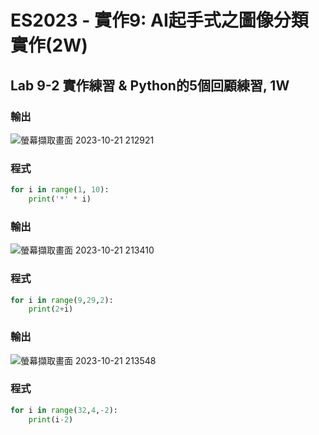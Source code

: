 # ES2023 - 實作9: AI起手式之圖像分類實作(2W)

## Lab 9-2 實作練習 & Python的5個回顧練習, 1W

### 輸出

![螢幕擷取畫面 2023-10-21 212921](https://github.com/knnv5h/ES-Fall2023/assets/43922704/8111e3d1-10cb-42a6-8647-a3b9a77ff5f2)

### 程式
``` python
for i in range(1, 10):
    print('*' * i)
```
### 輸出

![螢幕擷取畫面 2023-10-21 213410](https://github.com/knnv5h/ES-Fall2023/assets/43922704/7b95b1e2-854a-4adb-8d42-1447fe079d43)

### 程式
``` python
for i in range(9,29,2):
    print(2+i)
```
### 輸出

![螢幕擷取畫面 2023-10-21 213548](https://github.com/knnv5h/ES-Fall2023/assets/43922704/4c905f78-e10e-435f-9720-bee0a5d259b5)

### 程式
``` python
for i in range(32,4,-2):
    print(i-2)
```
